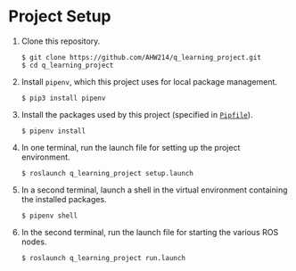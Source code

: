 # Project Setup

1) Clone this repository.
    ```
    $ git clone https://github.com/AHW214/q_learning_project.git
    $ cd q_learning_project
    ```

2) Install `pipenv`, which this project uses for local package management.
    ```
    $ pip3 install pipenv
    ```

3) Install the packages used by this project (specified in [`Pipfile`](../Pipfile)).
    ```
    $ pipenv install
    ```

4) In one terminal, run the launch file for setting up the project environment.
    ```
    $ roslaunch q_learning_project setup.launch
    ```

5) In a second terminal, launch a shell in the virtual environment containing
    the installed packages.
    ```
    $ pipenv shell
    ```

6) In the second terminal, run the launch file for starting the various ROS nodes.
    ```
    $ roslaunch q_learning_project run.launch
    ```
